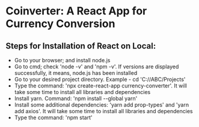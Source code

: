 # Coinverter: A React App for Currency Conversion

## Steps for Installation of React on Local:
* Go to your browser; and install node.js
* Go to cmd; check 'node -v' and 'npm -v'. If versions are displayed successfully, it means, node.js has been installed
* Go to your desired project directory. Example - cd 'C://ABC/Projects'
* Type the command: 'npx create-react-app currency-converter'. It will take some time to install all libraries and dependencies
* Install yarn. Command: 'npm install --global yarn'
* Install some additional dependencies: 'yarn add prop-types' and 'yarn add axios'. It will take some time to install all libraries and dependencies
* Type the command: 'npm start'
